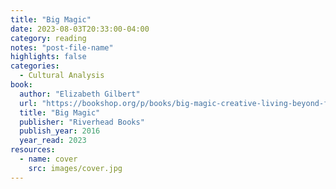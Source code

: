 ```yaml
---
title: "Big Magic"
date: 2023-08-03T20:33:00-04:00
category: reading
notes: "post-file-name"
highlights: false
categories:
  - Cultural Analysis
book:
  author: "Elizabeth Gilbert"
  url: "https://bookshop.org/p/books/big-magic-creative-living-beyond-fear-elizabeth-gilbert/588716"
  title: "Big Magic"
  publisher: "Riverhead Books"
  publish_year: 2016
  year_read: 2023
resources:
  - name: cover
    src: images/cover.jpg
---
```


